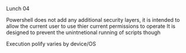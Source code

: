 Lunch 04

Powershell does not add any additional security layers, it is intended to allow the current user to use thier current permissions to operate
It is designed to prevent the unintnetional running of scripts though 

Execution polify varies by device/OS